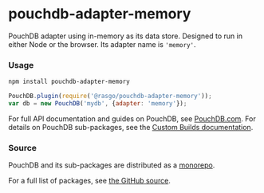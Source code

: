 pouchdb-adapter-memory
======

PouchDB adapter using in-memory as its data store. Designed to run in either Node or the browser. Its adapter name is `'memory'`.

### Usage

```bash
npm install pouchdb-adapter-memory
```

```js
PouchDB.plugin(require('@rasgo/pouchdb-adapter-memory'));
var db = new PouchDB('mydb', {adapter: 'memory'});
```

For full API documentation and guides on PouchDB, see [PouchDB.com](http://pouchdb.com/). For details on PouchDB sub-packages, see the [Custom Builds documentation](http://pouchdb.com/custom.html).

### Source

PouchDB and its sub-packages are distributed as a [monorepo](https://github.com/babel/babel/blob/master/doc/design/monorepo.md).

For a full list of packages, see [the GitHub source](https://github.com/pouchdb/pouchdb/tree/master/packages).


